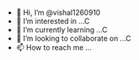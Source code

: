 - 👋 Hi, I’m @vishal1260910
- 👀 I’m interested in ...C
- 🌱 I’m currently learning ...C
- 💞️ I’m looking to collaborate on ...C
- 📫 How to reach me ...

<!---
vishal1260910/vishal1260910 is a ✨ special ✨ repository because its `README.md` (this file) appears on your GitHub profile.
You can click the Preview link to take a look at your changes.
--->
